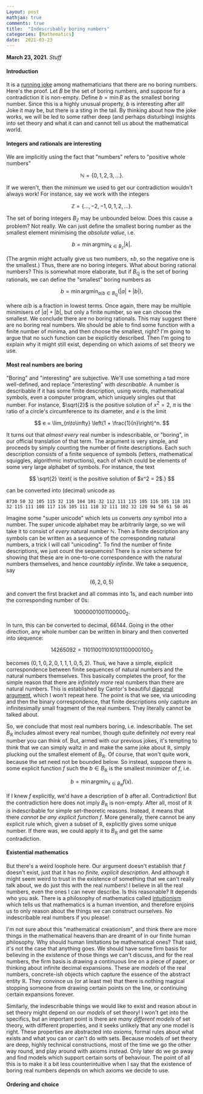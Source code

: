 ```yaml
---
Layout: post
mathjax: true
comments: true
title:  "Indescribably boring numbers"
categories: [Mathematics]
date:  2021-03-23
---
```


**March 23, 2021.** *Stuff*

#### Introduction

It is a
[running joke](https://en.wikipedia.org/wiki/Interesting_number_paradox)
among mathematicians that there are no boring numbers. Here's the
proof. Let $B$ be the set of boring numbers, and suppose for a
contradiction it is non-empty. Define $b = \min B$ as
the smallest boring number. Since this is a highly unusual property, $b$ is
interesting after all!
Joke it may be, but there is a sting in the tail. By thinking
about how the joke works, we will be led to some rather deep (and
perhaps disturbing) insights into set theory and what it can and
cannot tell us about the mathematical world.

#### Integers and rationals are interesting

We are implicitly using the fact that "numbers" refers to "positive
whole numbers"

$$
\mathbb{N} = \{0, 1, 2, 3, \ldots\}.
$$

If we weren't, then the *minimum* we used to get our contradiction
wouldn't always work!
For instance, say we work with the integers

$$
\mathbb{Z} = \{\ldots, -2, -1, 0, 1, 2, \ldots\}.
$$

The set of boring integers $B_\mathbb{Z}$ may be unbounded below.
Does this cause a problem? Not really. We can just define the smallest
boring number as the smallest element minimising the *absolute value*, i.e.

$$
b = \min \text{argmin}_{k\in B_\mathbb{Z}} |k|.
$$

(The $\text{argmin}$ might actually give us two numbers, $\pm b$, so the negative one
is the smallest.) Thus, there are no boring integers.
What about boring rational numbers?
This is somewhat more elaborate, but if $B_\mathbb{Q}$ is the set of
boring rationals, we can define the "smallest" boring numbers as

$$
b = \min \text{argmin}_{a/b\in B_\mathbb{Q}} (|a| + |b|),
$$

where $a/b$ is a fraction in lowest terms.
Once again, there may be multiple minimisers of $|a| + |b|$, but only
a finite number, so we can choose the smallest.
We conclude there are no boring rationals.
This may suggest there are no boring real numbers.
We should be able to find some function with a finite number of
minima, and then choose the smallest, right?
I'm going to argue that no such function can be explicitly
described. Then I'm going to explain why it might still exist,
depending on which axioms of set theory we use.

#### Most real numbers are boring

<!-- https://en.wikipedia.org/wiki/Definable_real_number -->

"Boring" and "interesting" are subjective.
We'll use something a tad more well-defined, and replace
"interesting" with *describable*.
A number is describable if it has some finite description, using
words, mathematical symbols, even a computer program, which uniquely singles out that number.
For instance, $\sqrt{2}$ is the positive solution of $x^2 = 2$, $\pi$
is the ratio of a circle's circumference to its diameter, and $e$ is
the limit

$$
e = \lim_{n\to\infty} \left(1 + \frac{1}{n}\right)^n.
$$

It turns out that *almost every* real number is indescribable, or
"boring", in our official translation of that term.
The argument is very simple, and proceeds by simply counting the
number of finite descriptions.
Each such description consists of a finite sequence of symbols
(letters, mathematical squiggles, algorithmic instructions), each of
which could be elements of some very large alphabet of symbols.
For instance, the text

$$
\sqrt{2} \text{ is the positive solution of $x^2 = 2$.}
$$

can be converted into (decimal) unicode as

```
8730 50 32 105 115 32 116 104 101 32 112 111 115 105 116 105 118 101
32 115 111 108 117 116 105 111 110 32 111 102 32 120 94 50 61 50 46
```

Imagine some "super unicode" which lets us converts *any* symbol
into a number.
The super unicode alphabet may be arbitrarily large, so we will take it to
consist of *every* natural number $\mathbb{N}$.
Then a finite description any symbols can be written as a sequence of
the corresponding natural numbers, a trick I will call "unicoding".
To find the number of finite descriptions, we just count the sequences!
There is a nice scheme for showing that these are in one-to-one
correspondence with the natural numbers themselves, and hence
*countably infinite*.
We take a sequence, say

$$
(6, 2, 0, 5)
$$

and convert the first bracket and all commas into $1$s, and each number into
the corresponding number of $0$s:

$$
10000001001100000_2.
$$

In turn, this can be converted to decimal, $66144$.
Going in the other direction, any whole number can be written in
binary and then converted into sequence:

$$
14265092 = 110110011010101100000100_2
$$

becomes $(0,1,0,2,0,1,1,1,0,5,2)$.
Thus, we have a simple, explicit correspondence between finite
sequences of natural numbers and the natural numbers themselves.
This basically completes the proof, for the simple reason that there
are *infinitely more* real numbers than there are natural numbers.
This is established by Cantor's beautiful
[diagonal argument](https://en.wikipedia.org/wiki/Cantor%27s_diagonal_argument),
which I won't repeat here.
The point is that we see, via unicoding and then the binary
correspondence, that finite descriptions only capture an
infinitesimally small fragment of the real numbers.
They literally cannot be talked about.

<!-- https://en.wikipedia.org/wiki/Berry_paradox -->

So, we conclude that most real numbers boring, i.e. indescribable.
The set $B_\mathbb{R}$ includes almost every real number, though
quite definitely *not* every real number you can think of.
But, armed with our previous jokes, it's tempting to think that we can
simply waltz in and make the same joke about $\mathbb{R}$, simply
plucking out the smallest element of $B_\mathbb{R}$.
Of course, that won't quite work, because the set need not be bounded
below. So instead, suppose there is some explicit function $f$ such
the $b \in B_\mathbb{R}$ is the smallest minimizer of $f$, i.e.

$$
b = \min \text{argmin}_{x \in B_\mathbb{R}} f(x).
$$

If I knew $f$ explicitly, we'd have a description of $b$ after all. Contradiction!
But the contradiction here does not imply $B_\mathbb{R}$ is
non-empty. After all, most of $\mathbb{R}$ is indescribable for
simple set-theoretic reasons.
Instead, it means that there *cannot be any explicit function*
$f$. More generally, there cannot be any explicit rule which, given a
subset of $\mathbb{R}$, explicitly gives some unique number. If there
was, we could apply it to $B_\mathbb{R}$ and get the same
contradiction.

#### Existential mathematics

But there's a weird loophole here. Our argument doesn't establish that
$f$ doesn't exist, just that it has no *finite, explicit description*. And
although it might seem weird to trust in the existence of something
that we can't really talk about, we do just this with the real
numbers!
I believe in all the real numbers, even the ones I can never describe.
Is this reasonable?
It depends who you ask.
There is a philosophy of mathematics called
[intuitionism](https://plato.stanford.edu/entries/intuitionism/) which
tells us that mathematics is a human invention, and therefore enjoins
us to only reason about the things we can construct ourselves. No
indescribable real numbers if you please!

I'm not sure about this "mathematical creationism", and think there
are more things in the mathematical heavens than are dreamt of in
our finite human philosophy.
Why should human limitations be mathematical ones?
That said, it's not the case that anything goes. We should have some
firm basis for believing in the existence of those things we can't
discuss, and for the real numbers, the firm basis is drawing a
continuous line on a piece of paper, or thinking about infinite
decimal expansions. These are *models* of the real numbers,
concrete-ish objects which capture the essence of the abstract entity
$\mathbb{R}$. They convince us (or at least me) that there is nothing
magical stopping someone from drawing certain points on the line, or
continuing certain expansions forever.

Similarly, the indescribable things we would like to exist and reason
about in set theory might depend on our *models* of set theory!
I won't get into the specifics, but an important point is there are
*many different models* of set theory, with different properties, and
it seeks unlikely that any one model is right.
These properties are abstracted into *axioms*, formal rules about what
exists and what you can or can't do with sets.
Because models of set theory are deep, highly technical constructions,
most of the time we go the other way round, and play around with
axioms instead. Only later do we go away and find models which support
certain sorts of behaviour.
The point of all this is to make it a bit less counterintuitive when I
say that the existence of boring real numbers depends on which axioms
we decide to use.

#### Ordering and choice

<!-- You may wonder if the contradiction here is coming from ambiguity in
the notion of "explicit describability".
That this can cause deep problems is illustrated by the
[Berry paradox](https://en.wikipedia.org/wiki/Berry_paradox), which
asks us to consider the following:
<span style="padding-left: 20px; display:block">
The smallest positive integer not definable in under sixty letters.
</span>
If $B_{60}$ is the set of positive integers not definable in under
sixty letters, it seems we have just defined its smallest elements in
fifty seven! This too is a contradiction. Many people try to resolve
this by arguing that it does not constitute a "definition"; I think it
is much simpler to following the boring number argument, and conclude
that $B_{60}$ doesn't exist. -->
